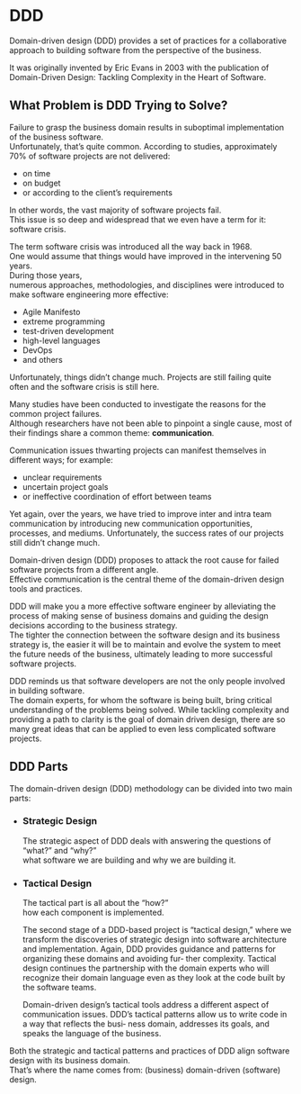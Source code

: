 # DDD

Domain-driven design (DDD) provides a set of practices for a collaborative approach to building software from the perspective of the business.

It was originally invented by Eric Evans in 2003 with
the publication of Domain-Driven Design: Tackling Complexity in the Heart of Software.

## What Problem is DDD Trying to Solve?

Failure to grasp the business domain results in suboptimal implementation of the business software.  
Unfortunately, that’s quite common. According to studies, approximately 70% of software projects are not delivered:

- on time
- on budget
- or according to the client’s requirements

In other words, the vast majority of software projects fail.  
This issue is so deep and widespread that we even have a term for it: software crisis.

The term software crisis was introduced all the way back in 1968.  
One would assume that things would have improved in the intervening 50 years.  
During those years,  
numerous approaches, methodologies, and disciplines were introduced to make software engineering more effective:

- Agile Manifesto
- extreme programming
- test-driven development
- high-level languages
- DevOps
- and others

Unfortunately, things didn’t change much. Projects are still failing quite often and the software crisis is still here.

Many studies have been conducted to investigate the reasons for the common project failures.  
Although researchers have not been able to pinpoint a single cause, most of their findings share a common theme: **communication**.

Communication issues thwarting projects can manifest themselves in different ways; for example:

- unclear requirements
- uncertain project goals
- or ineffective coordination of effort between teams

Yet again, over the years, we have tried to improve inter and intra team communication by introducing new communication opportunities, processes, and mediums. Unfortunately, the success rates of our projects still didn’t change much.

Domain-driven design (DDD) proposes to attack the root cause for failed software projects from a different angle.  
Effective communication is the central theme of the domain-driven design tools and practices.

DDD will make you a more effective software engineer by alleviating the process of making sense of business domains and guiding the design decisions according to the business strategy.  
The tighter the connection between the software design and its business strategy is, the easier it will be to maintain and evolve the system to meet the future needs of the business, ultimately leading to more successful software projects.

DDD reminds us that software developers are not the only people involved in building software.  
The domain experts, for whom the software is being built, bring critical understanding of the problems being solved.
While tackling complexity and providing a path to clarity is the goal of domain driven design, there are so many great ideas that can be applied to even less complicated software projects.

## DDD Parts

The domain-driven design (DDD) methodology can be divided into two main parts:

- ### Strategic Design

  The strategic aspect of DDD deals with answering the questions of “what?” and “why?”  
  what software we are building and why we are building it.

- ### Tactical Design

  The tactical part is all about the “how?”  
  how each component is implemented.

  The second stage of a DDD-based project is “tactical design,” where we transform the
  discoveries of strategic design into software architecture and implementation. Again,
  DDD provides guidance and patterns for organizing these domains and avoiding fur‐
  ther complexity. Tactical design continues the partnership with the domain experts
  who will recognize their domain language even as they look at the code built by the
  software teams.

  Domain-driven design’s tactical tools address a different aspect of communication
  issues. DDD’s tactical patterns allow us to write code in a way that reflects the busi‐
  ness domain, addresses its goals, and speaks the language of the business.

Both the strategic and tactical patterns and practices of DDD align software design with its business domain.  
That’s where the name comes from: (business) domain-driven (software) design.
